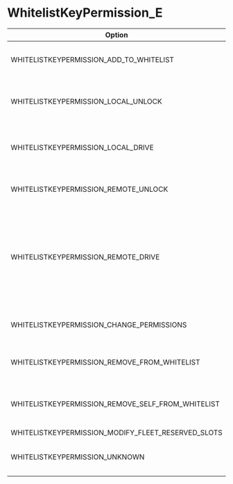 # WhitelistKeyPermission_E

Option|Description
-|-
WHITELISTKEYPERMISSION_ADD_TO_WHITELIST|Permission to add new keys to whitelist
WHITELISTKEYPERMISSION_LOCAL_UNLOCK|Permission to authenticate the car to unlock
WHITELISTKEYPERMISSION_LOCAL_DRIVE|Permission to authenticate the car to drive/unlock
WHITELISTKEYPERMISSION_REMOTE_UNLOCK|Permission to manually unlock the car
WHITELISTKEYPERMISSION_REMOTE_DRIVE|Permission to open a 2 minute period within which the car can be started by anyone, aka, keyless entry
WHITELISTKEYPERMISSION_CHANGE_PERMISSIONS|Permission to change other's/own permissions
WHITELISTKEYPERMISSION_REMOVE_FROM_WHITELIST|Permission to remove other's from the whitelist
WHITELISTKEYPERMISSION_REMOVE_SELF_FROM_WHITELIST|Permission to remove oneself from the whitelist
WHITELISTKEYPERMISSION_MODIFY_FLEET_RESERVED_SLOTS|...
WHITELISTKEYPERMISSION_UNKNOWN|Unknown permissions go here and do nothing

